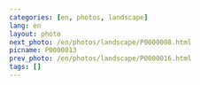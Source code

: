 ```yaml
---
categories: [en, photos, landscape]
lang: en
layout: photo
next_photo: /en/photos/landscape/P0000008.html
picname: P0000013
prev_photo: /en/photos/landscape/P0000016.html
tags: []
---
```

